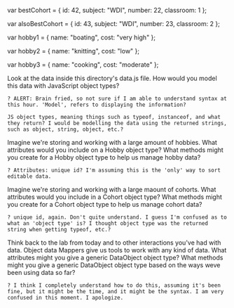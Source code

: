 var bestCohort = {
	id: 42,
	subject: "WDI",
	number: 22,
	classroom: 1
};

var alsoBestCohort = {
	id: 43,
	subject: "WDI",
	number: 23,
	classroom: 2
};

var hobby1 = {
	name: "boating",
	cost: "very high"
};

var hobby2 = {
	name: "knitting",
	cost: "low"
};

var hobby3 = {
	name: "cooking",
	cost: "moderate"
};

Look at the data inside this directory's data.js file. How would you model this data with JavaScript object types?

	? ALERT: Brain fried, so not sure if I am able to understand syntax at this hour. 'Model', refers to displaying the information? 

	JS object types, meaning things such as typeof, instanceof, and what they return? I would be modelling the data using the returned strings, such as object, string, object, etc.? 

Imagine we're storing and working with a large amount of hobbies. What attributes would you include on a Hobby object type? What methods might you create for a Hobby object type to help us manage hobby data?

	? Attributes: unique id? I'm assuming this is the 'only' way to sort editable data.

Imagine we're storing and working with a large maount of cohorts. What attributes would you include in a Cohort object type? What methods might you create for a Cohort object type to help us manage cohort data?

	? unique id, again. Don't quite understand. I guess I'm confused as to what an 'object type' is? I thought object type was the returned string when getting typeof, etc.?

Think back to the lab from today and to other interactions you've had with data. Object data Mappers give us tools to work with any kind of data. What attributes might you give a generic DataObject object type? What methods might you give a generic DataObject object type based on the ways weve been using data so far?

	? I think I completely understand how to do this, assuming it's been fine, but it might be the time, and it might be the syntax. I am very confused in this moment. I apologize.













